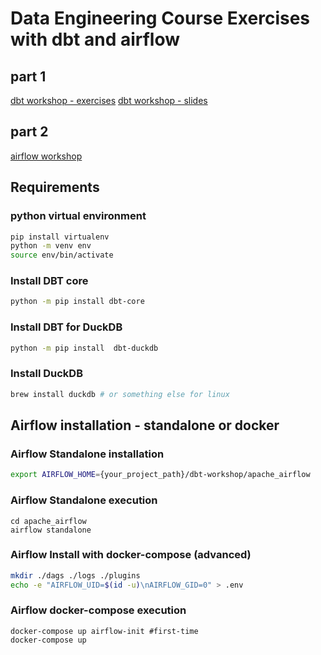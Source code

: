 # Data Engineering Course Exercises with dbt and airflow

## part 1
[dbt workshop - exercises](dbt/readme.md)
[dbt workshop - slides](DBT.pdf)

## part 2
[airflow workshop](apache_airflow/readme.md)

## Requirements
### python virtual environment
```sh
pip install virtualenv
python -m venv env
source env/bin/activate
```

### Install DBT core
```sh
python -m pip install dbt-core
```

### Install DBT for DuckDB
```sh
python -m pip install  dbt-duckdb
```

### Install DuckDB
```sh
brew install duckdb # or something else for linux
```

## Airflow installation - standalone or docker  
### Airflow Standalone installation
```sh
export AIRFLOW_HOME={your_project_path}/dbt-workshop/apache_airflow
```
### Airflow Standalone execution
```
cd apache_airflow
airflow standalone
```

### Airflow Install with docker-compose (advanced)
```sh
mkdir ./dags ./logs ./plugins
echo -e "AIRFLOW_UID=$(id -u)\nAIRFLOW_GID=0" > .env
```
### Airflow docker-compose execution
```        
docker-compose up airflow-init #first-time
docker-compose up
```